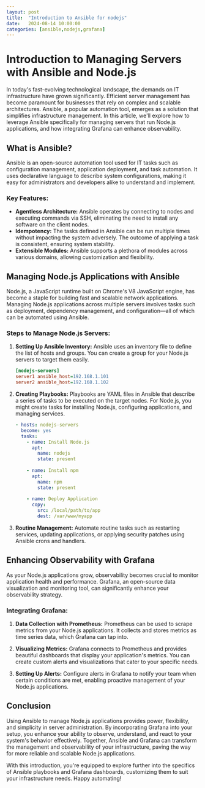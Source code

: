 ```yaml
---
layout: post
title:  "Introduction to Ansible for nodejs"
date:   2024-08-14 10:00:00
categories: [ansible,nodejs,grafana]
---
```


# Introduction to Managing Servers with Ansible and Node.js

In today's fast-evolving technological landscape, the demands on IT infrastructure have grown significantly. Efficient server management has become paramount for businesses that rely on complex and scalable architectures. Ansible, a popular automation tool, emerges as a solution that simplifies infrastructure management. In this article, we'll explore how to leverage Ansible specifically for managing servers that run Node.js applications, and how integrating Grafana can enhance observability. 

## What is Ansible?

Ansible is an open-source automation tool used for IT tasks such as configuration management, application deployment, and task automation. It uses declarative language to describe system configurations, making it easy for administrators and developers alike to understand and implement.

### Key Features:
- **Agentless Architecture:** Ansible operates by connecting to nodes and executing commands via SSH, eliminating the need to install any software on the client nodes.
- **Idempotency:** The tasks defined in Ansible can be run multiple times without impacting the system adversely. The outcome of applying a task is consistent, ensuring system stability.
- **Extensible Modules:** Ansible supports a plethora of modules across various domains, allowing customization and flexibility.

## Managing Node.js Applications with Ansible

Node.js, a JavaScript runtime built on Chrome's V8 JavaScript engine, has become a staple for building fast and scalable network applications. Managing Node.js applications across multiple servers involves tasks such as deployment, dependency management, and configuration—all of which can be automated using Ansible.

### Steps to Manage Node.js Servers:

1. **Setting Up Ansible Inventory:**
   Ansible uses an inventory file to define the list of hosts and groups. You can create a group for your Node.js servers to target them easily.
   ```ini
   [nodejs-servers]
   server1 ansible_host=192.168.1.101
   server2 ansible_host=192.168.1.102
   ```

2. **Creating Playbooks:**
   Playbooks are YAML files in Ansible that describe a series of tasks to be executed on the target nodes. For Node.js, you might create tasks for installing Node.js, configuring applications, and managing services.
   ```yaml
   - hosts: nodejs-servers
     become: yes
     tasks:
       - name: Install Node.js
         apt:
           name: nodejs
           state: present
       
       - name: Install npm
         apt:
           name: npm
           state: present
       
       - name: Deploy Application
         copy:
           src: /local/path/to/app
           dest: /var/www/myapp
   ```

3. **Routine Management:**
   Automate routine tasks such as restarting services, updating applications, or applying security patches using Ansible crons and handlers.

## Enhancing Observability with Grafana

As your Node.js applications grow, observability becomes crucial to monitor application health and performance. Grafana, an open-source data visualization and monitoring tool, can significantly enhance your observability strategy.

### Integrating Grafana:

1. **Data Collection with Prometheus:**
   Prometheus can be used to scrape metrics from your Node.js applications. It collects and stores metrics as time series data, which Grafana can tap into.
   
2. **Visualizing Metrics:**
   Grafana connects to Prometheus and provides beautiful dashboards that display your application's metrics. You can create custom alerts and visualizations that cater to your specific needs.
   
3. **Setting Up Alerts:**
   Configure alerts in Grafana to notify your team when certain conditions are met, enabling proactive management of your Node.js applications.

## Conclusion

Using Ansible to manage Node.js applications provides power, flexibility, and simplicity in server administration. By incorporating Grafana into your setup, you enhance your ability to observe, understand, and react to your system's behavior effectively. Together, Ansible and Grafana can transform the management and observability of your infrastructure, paving the way for more reliable and scalable Node.js applications. 

With this introduction, you're equipped to explore further into the specifics of Ansible playbooks and Grafana dashboards, customizing them to suit your infrastructure needs. Happy automating!